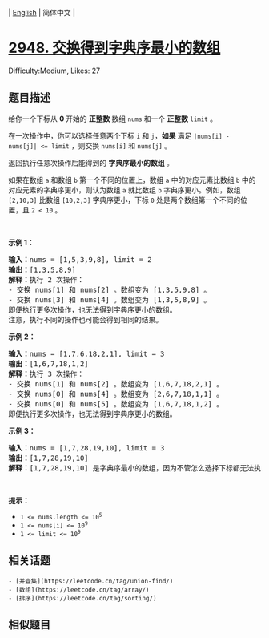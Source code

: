 
| [English](README_EN.md) | 简体中文 |

# [2948. 交换得到字典序最小的数组](https://leetcode.cn/problems/make-lexicographically-smallest-array-by-swapping-elements/)
Difficulty:Medium, Likes: 27

## 题目描述

<p>给你一个下标从 <strong>0 </strong>开始的 <strong>正整数</strong> 数组 <code>nums</code> 和一个 <strong>正整数</strong> <code>limit</code> 。</p>

<p>在一次操作中，你可以选择任意两个下标 <code>i</code> 和 <code>j</code>，<strong>如果</strong> 满足 <code>|nums[i] - nums[j]| &lt;= limit</code> ，则交换 <code>nums[i]</code> 和 <code>nums[j]</code> 。</p>

<p>返回执行任意次操作后能得到的 <strong>字典序最小的数组</strong><em> </em>。</p>

<p>如果在数组 <code>a</code> 和数组 <code>b</code> 第一个不同的位置上，数组 <code>a</code> 中的对应元素比数组 <code>b</code> 中的对应元素的字典序更小，则认为数组 <code>a</code> 就比数组 <code>b</code> 字典序更小。例如，数组 <code>[2,10,3]</code> 比数组 <code>[10,2,3]</code> 字典序更小，下标 <code>0</code> 处是两个数组第一个不同的位置，且 <code>2 &lt; 10</code> 。</p>

<p>&nbsp;</p>

<p><strong class="example">示例 1：</strong></p>

<pre>
<strong>输入：</strong>nums = [1,5,3,9,8], limit = 2
<strong>输出：</strong>[1,3,5,8,9]
<strong>解释：</strong>执行 2 次操作：
- 交换 nums[1] 和 nums[2] 。数组变为 [1,3,5,9,8] 。
- 交换 nums[3] 和 nums[4] 。数组变为 [1,3,5,8,9] 。
即便执行更多次操作，也无法得到字典序更小的数组。
注意，执行不同的操作也可能会得到相同的结果。
</pre>

<p><strong class="example">示例 2：</strong></p>

<pre>
<strong>输入：</strong>nums = [1,7,6,18,2,1], limit = 3
<strong>输出：</strong>[1,6,7,18,1,2]
<strong>解释：</strong>执行 3 次操作：
- 交换 nums[1] 和 nums[2] 。数组变为 [1,6,7,18,2,1] 。
- 交换 nums[0] 和 nums[4] 。数组变为 [2,6,7,18,1,1] 。
- 交换 nums[0] 和 nums[5] 。数组变为 [1,6,7,18,1,2] 。
即便执行更多次操作，也无法得到字典序更小的数组。
</pre>

<p><strong class="example">示例 3：</strong></p>

<pre>
<strong>输入：</strong>nums = [1,7,28,19,10], limit = 3
<strong>输出：</strong>[1,7,28,19,10]
<strong>解释：</strong>[1,7,28,19,10] 是字典序最小的数组，因为不管怎么选择下标都无法执行操作。
</pre>

<p>&nbsp;</p>

<p><strong>提示：</strong></p>

<ul>
	<li><code>1 &lt;= nums.length &lt;= 10<sup>5</sup></code></li>
	<li><code>1 &lt;= nums[i] &lt;= 10<sup>9</sup></code></li>
	<li><code>1 &lt;= limit &lt;= 10<sup>9</sup></code></li>
</ul>


## 相关话题

    - [并查集](https://leetcode.cn/tag/union-find/)
    - [数组](https://leetcode.cn/tag/array/)
    - [排序](https://leetcode.cn/tag/sorting/)

## 相似题目

